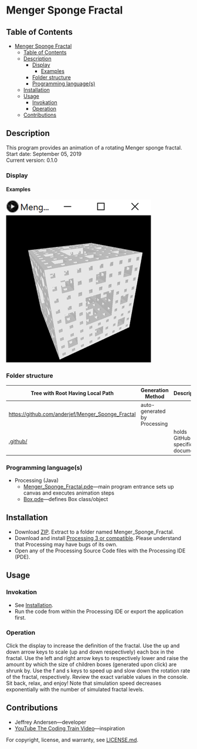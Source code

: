 # Menger Sponge Fractal

## Table of Contents

- [Menger Sponge Fractal](#menger-sponge-fractal)
  - [Table of Contents](#table-of-contents)
  - [Description](#description)
    - [Display](#display)
      - [Examples](#examples)
    - [Folder structure](#folder-structure)
    - [Programming language(s)](#programming-languages)
  - [Installation](#installation)
  - [Usage](#usage)
    - [Invokation](#invokation)
    - [Operation](#operation)
  - [Contributions](#contributions)

## Description

This program provides an animation of a rotating Menger sponge fractal.  
Start date: September 05, 2019  
Current version: 0.1.0  

### Display

#### Examples

![Example 1 Picture](Picture1.png)

### Folder structure

| Tree with Root Having Local Path | Generation Method | Description |
| -------------------------------- | ----------------- | ----------- |
| <https://github.com/anderjef/Menger_Sponge_Fractal> | auto-generated by Processing | <!-- --> |
| [.github/](.github/) | <!-- --> | holds GitHub-specific documents |

### Programming language(s)

- Processing (Java)
  - [Menger_Sponge_Fractal.pde](Menger_Sponge_Fractal.pde)&mdash;main program entrance sets up canvas and executes animation steps
  - [Box.pde](Box.pde)&mdash;defines Box class/object

## Installation

- Download [ZIP](https://github.com/anderjef/Menger_Sponge_Fractal/archive/main.zip). Extract to a folder named Menger_Sponge_Fractal.
- Download and install [Processing 3 or compatible](https://processing.org/). Please understand that Processing may have bugs of its own.
- Open any of the Processing Source Code files with the Processing IDE (PDE).

## Usage

### Invokation

- See [Installation](#installation).
- Run the code from within the Processing IDE or export the application first.

### Operation

Click the display to increase the definition of the fractal. Use the up and down arrow keys to scale (up and down respectively) each box in the fractal. Use the left and right arrow keys to respectively lower and raise the amount by which the size of children boxes (generated upon click) are shrunk by. Use the f and s keys to speed up and slow down the rotation rate of the fractal, respectively. Review the exact variable values in the console. Sit back, relax, and enjoy! Note that simulation speed decreases exponentially with the number of simulated fractal levels.

## Contributions

- Jeffrey Andersen&mdash;developer
- [YouTube The Coding Train Video](https://www.youtube.com/watch?v=LG8ZK-rRkXo)&mdash;inspiration

For copyright, license, and warranty, see [LICENSE.md](LICENSE.md).
